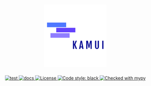 <h1 align="center">
    <a href="https://github.com/thepabloaguilar/kamui">
        <img alt="Kamui logo" src="static/kamui_logo.png">
    </a>
</h1>
<p align="center">
    <a href="https://github.com/thepabloaguilar/kamui/actions?query=workflow%3Atest">
        <img alt="test" src="https://github.com/thepabloaguilar/kamui/workflows/test/badge.svg?branch=master">
    </a>
    <a href="https://thepabloaguilar.github.io/kamui/">
        <img alt="docs" src="https://github.com/thepabloaguilar/kamui/workflows/docs/badge.svg?branch=master">
    </a>
    <a href="LICENSE">
        <img alt="License" src="https://img.shields.io/badge/License-Apache%202.0-blue.svg">
    </a>
    <a href="https://github.com/psf/black">
        <img alt="Code style: black" src="https://img.shields.io/badge/code%20style-black-000000.svg">
    </a>
    <a href="http://mypy-lang.org/">
        <img alt="Checked with mypy" src="http://www.mypy-lang.org/static/mypy_badge.svg">
    </a>
</p>
